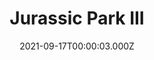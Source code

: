 ---
title: "Jurassic Park III"
year: 2001
date: 2021-09-17T00:00:03.000Z
permalink: /almanac/movies/2021-09-17-jurassic-park-iii/index.html
link: https://letterboxd.com/rknightuk/film/jurassic-park-iii/3/
rating: 3
---